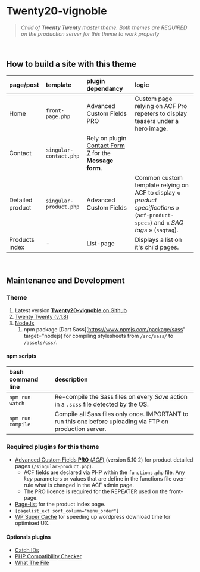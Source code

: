 # Twenty20-vignoble

> _Child of **Twenty Twenty** master theme. Both themes are REQUIRED on the production server for this theme to work properly_


&nbsp;

## How to build a site with this theme

| page/post | template | plugin dependancy | logic
| :--- | :--- | :--- | :---
| Home | `front-page.php` | Advanced Custom Fields PRO | Custom page relying on ACF Pro repeters to display teasers under a hero image.
| Contact | `singular-contact.php` | Rely on plugin [Contact Form 7](https://wordpress.org/plugins/contact-form-7/) for the **Message form**.
| Detailed product | `singular-product.php` | Advanced Custom Fields | Common custom template relying on ACF to display « _product specifications_ » (`acf-product-specs`) and « _SAQ tags_ » (`saqtag`).
| Products index | - | List-page | Displays a list on it's child pages.



&nbsp;

## Maintenance and Development


### Theme

1. Latest version [**Twenty20-vignoble** on Github](https://github.com/martindubenet/twenty20-vignoble)
1. [Twenty Twenty (v.1.8)](https://wordpress.org/themes/twentytwenty/)
1. [NodeJs](https://nodejs.org/en/download/)
   1. npm package [Dart Sass](https://www.npmjs.com/package/sass" target="nodejs) for compiling stylesheets from `/src/sass/` to `/assets/css/`.

#### npm scripts

| bash command line | description
| :--- | :---
| `npm run watch` | Re-compile the Sass files on every _Save_ action in a `.scss` file detected by the OS.
| `npm run compile` | Compile all Sass files only once. IMPORTANT to run this one before uploading via FTP on production server.

### Required plugins for this theme

-   [Advanced Custom Fields **PRO** (_ACF_)](https://wordpress.org/plugins/advanced-custom-fields/) (version 5.10.2) for product detailed pages (`/singular-product.php`). 
      - ACF fields are declared via PHP within the `functions.php` file. Any _key_ parameters or values that are define in the functions file over-rule what is changed in the ACF admin page.
      - The PRO licence is required for the REPEATER used on the front-page.
-   [Page-list](https://wordpress.org/plugins/page-list/) for the product index page.
   - `[pagelist_ext sort_column="menu_order"]`
-   [WP Super Cache](https://wordpress.org/plugins/wp-super-cache/) for speeding up wordpress download time for optimised UX.

#### Optionals plugins

-   [Catch IDs](https://wordpress.org/plugins/catch-ids/)
-   [PHP Compatibility Checker](https://wordpress.org/plugins/php-compatibility-checker/)
-   [What The File](https://wordpress.org/plugins/what-the-file/)


&nbsp;

&nbsp;

&nbsp;